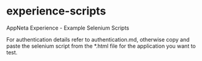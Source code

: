# experience-scripts
AppNeta Experience - Example Selenium Scripts

For authentication details refer to authentication.md, otherwise copy and paste the selenium script from the *.html file for the application you want to test.

